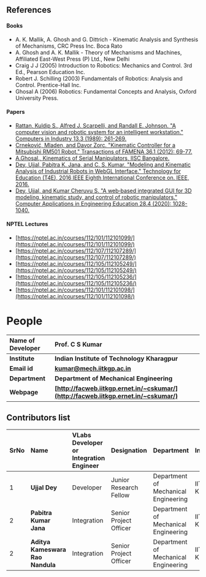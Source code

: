 ## References
#### Books
- A. K. Mallik, A. Ghosh and G. Dittrich - Kinematic Analysis and Synthesis of Mechanisms, CRC Press Inc. Boca Rato
- A. Ghosh and A. K. Mallik - Theory of Mechanisms and Machines, Affiliated East-West Press (P) Ltd., New Delhi
- Craig J J (2005) Introduction to Robotics: Mechanics and Control. 3rd Ed., Pearson Education Inc.
- Robert J. Schilling (2003) Fundamentals of Robotics: Analysis and Control. Prentice-Hall Inc.
- Ghosal A (2006) Robotics: Fundamental Concepts and Analysis, Oxford University Press.
#### Papers
- [Rattan, Kuldip S., Alfred J. Scarpelli, and Randall E. Johnson. "A computer vision and robotic system for an intelligent workstation." Computers in Industry 13.3 (1989): 261-269.](http://www.sciencedirect.com/science/article/pii/0166361589901164)
- [Crneković, Mladen, and Davor Zorc. "Kinematic Controller for a Mitsubishi RM501 Robot." Transactions of FAMENA 36.1 (2012): 69-77.](http://bib.irb.hr/datoteka/578851.Final_Crnekovic_Zorc-Kinematic_controller.pdf)
- [A.Ghosal., Kinematics of Serial Manipulators, IISC Bangalore.](http://www.mecheng.iisc.ernet.in/~asitava/manip_serial_kin.pdf)
- [Dey, Ujjal, Pabitra K. Jana, and C. S. Kumar. "Modeling and Kinematic Analysis of Industrial Robots in WebGL Interface." Technology for Education (T4E), 2016 IEEE Eighth International Conference on. IEEE, 2016.](http://ieeexplore.ieee.org/abstract/document/7814842/)
- [Dey, Ujjal, and Kumar Cheruvu S. "A web‐based integrated GUI for 3D modeling, kinematic study, and control of robotic manipulators." Computer Applications in Engineering Education 28.4 (2020): 1028-1040.](https://onlinelibrary.wiley.com/doi/full/10.1002/cae.22282)
#### NPTEL Lectures
- [https://nptel.ac.in/courses/112/101/112101099/](https://nptel.ac.in/courses/112/101/112101099/)
- [https://nptel.ac.in/courses/112/107/112107289/](https://nptel.ac.in/courses/112/107/112107289/)
- [https://nptel.ac.in/courses/112/105/112105249/](https://nptel.ac.in/courses/112/105/112105249/)
- [https://nptel.ac.in/courses/112/105/112105236/](https://nptel.ac.in/courses/112/105/112105236/)
- [https://nptel.ac.in/courses/112/101/112101098/](https://nptel.ac.in/courses/112/101/112101098/)

# People

<b>Name of Developer | <b> **Prof. C S Kumar**
:--|:--|
<b> Institute | <b>  **Indian Institute of Technology Kharagpur**
<b> Email id|     <b>  **kumar@mech.iitkgp.ac.in**
<b> Department |  **Department of Mechanical Engineering**
<b>Webpage| <b> [http://facweb.iitkgp.ernet.in/~cskumar/](http://facweb.iitkgp.ernet.in/~cskumar/)


## Contributors list

SrNo | Name | VLabs Developer or Integration Engineer | Designation | Department| Institute
:--|:--|:--|:--|:--|:--|
1 | **Ujjal Dey** | Developer | Junior Research Fellow | Department of Mechanical Engineering | IIT Kharagpur | 
2 | **Pabitra Kumar Jana** | Integration | Senior Project Officer | Department of Mechanical Engineering | IIT Kharagpur | 
2 | **Aditya Kameswara Rao Nandula** | Integration | Senior Project Officer | Department of Mechanical Engineering | IIT Kharagpur | 
